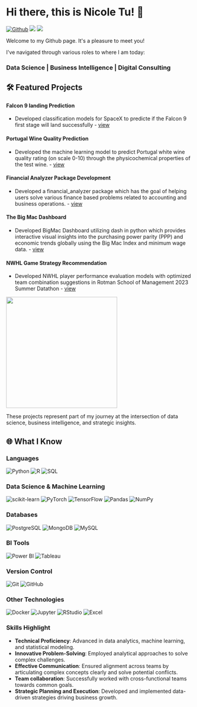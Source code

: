 # Hi there, this is Nicole Tu! 👋 

[![Github](https://img.shields.io/badge/-Github-000?style=flat&logo=Github&logoColor=white)](https://github.com/Nicole-Tu97)
[![](https://img.shields.io/badge/LinkedIn-NicoleTu-blue)](https://www.linkedin.com/in/yejun-tu-453b7414b/)
[![](https://img.shields.io/badge/Gmail-yejun.tu1202%40gmail.com-red)](yejun.tu1202@gmail.com)

Welcome to my Github page. It's a pleasure to meet you!

I've navigated through various roles to where I am today:
### Data Science | Business Intelligence | Digital Consulting

## 🛠️ Featured Projects
  
#### Falcon 9 landing Prediction
- Developed classification models for SpaceX to predicte if the Falcon 9 first stage will land successfully  - [view](https://github.com/Nicole-Tu97/IBM-DS-Capstone)
 
#### Portugal Wine Quality Prediction
- Developed the machine learning model to predict Portugal white wine quality rating (on scale 0-10) through the physicochemical properties of the test wine. - [view](https://github.com/Nicole-Tu97/portugal_white_wine_quality_predictor_py)

#### Financial Analyzer Package Development
- Developed a financial_analyzer package which has the goal of helping users solve various finance based problems related to accounting and business operations. - [view](https://github.com/Nicole-Tu97/financial_analyzer)

#### The Big Mac Dashboard
- Developed BigMac Dashboard utilizing dash in python which provides interactive visual insights into the purchasing power parity (PPP) and economic trends globally using the Big Mac Index and minimum wage data.  - [view](https://github.com/UBC-MDS/DSCI-532_2024_12_bigmac.git)
  
#### NWHL Game Strategy Recommendation
- Developed NWHL player performance evaluation models with optimized team combination suggestions in Rotman School of Management 2023 Summer Datathon - [view](https://github.com/Nicole-Tu97/Datathon_Bronze_Winner)

<img src="https://github.com/Nicole-Tu97/Datathon_Bronze_Winner/blob/main/docs/award%20image.png" width="300px">

These projects represent part of my journey at the intersection of data science, business intelligence, and strategic insights.

## 🌐 What I Know

### Languages
![Python](https://img.shields.io/badge/Python-3776AB?style=for-the-badge&logo=python&logoColor=white)
![R](https://img.shields.io/badge/R-276DC3?style=for-the-badge&logo=r&logoColor=white)
![SQL](https://img.shields.io/badge/SQL-4479A1?style=for-the-badge&logo=amazon-dynamodb&logoColor=white)

### Data Science & Machine Learning
![scikit-learn](https://img.shields.io/badge/scikit--learn-F7931E?style=for-the-badge&logo=scikit-learn&logoColor=white)
![PyTorch](https://img.shields.io/badge/PyTorch-EE4C2C?style=for-the-badge&logo=PyTorch&logoColor=white)
![TensorFlow](https://img.shields.io/badge/TensorFlow-FF6F00?style=for-the-badge&logo=TensorFlow&logoColor=white)
![Pandas](https://img.shields.io/badge/Pandas-150458?style=for-the-badge&logo=pandas&logoColor=white)
![NumPy](https://img.shields.io/badge/NumPy-013243?style=for-the-badge&logo=numpy&logoColor=white)

### Databases
![PostgreSQL](https://img.shields.io/badge/PostgreSQL-316192?style=for-the-badge&logo=postgresql&logoColor=white)
![MongoDB](https://img.shields.io/badge/MongoDB-47A248?style=for-the-badge&logo=mongodb&logoColor=white)
![MySQL](https://img.shields.io/badge/MySQL-4479A1?style=for-the-badge&logo=mysql&logoColor=white)

### BI Tools
![Power BI](https://img.shields.io/badge/Power%20BI-F2C811?style=for-the-badge&logo=powerbi&logoColor=black)
![Tableau](https://img.shields.io/badge/Tableau-E97627?style=for-the-badge&logo=Tableau&logoColor=white)

### Version Control
![Git](https://img.shields.io/badge/Git-F05032?style=for-the-badge&logo=git&logoColor=white)
![GitHub](https://img.shields.io/badge/GitHub-181717?style=for-the-badge&logo=github&logoColor=white)

### Other Technologies
![Docker](https://img.shields.io/badge/Docker-2496ED?style=for-the-badge&logo=docker&logoColor=white)
![Jupyter](https://img.shields.io/badge/Jupyter-F37626?style=for-the-badge&logo=jupyter&logoColor=white)
![RStudio](https://img.shields.io/badge/Rstudio-0000FF?style=for-the-badge&logo=jupyter&logoColor=white)
![Excel](https://img.shields.io/badge/Excel-217346?style=for-the-badge&logo=microsoftexcel&logoColor=white)

### Skills Highlight

- **Technical Proficiency**: Advanced in data analytics, machine learning, and statistical modeling.
- **Innovative Problem-Solving**: Employed analytical approaches to solve complex challenges.
- **Effective Communication**: Ensured alignment across teams by articulating complex concepts clearly and solve potential conflicts.
- **Team collaboration**: Successfully worked with cross-functional teams towards common goals.
- **Strategic Planning and Execution**: Developed and implemented data-driven strategies driving business growth.

